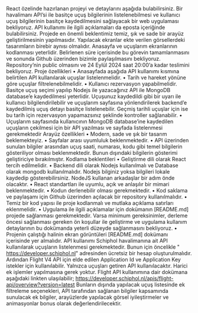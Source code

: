 React özelinde hazırlanan projeyi ve detaylarını aşağıda bulabilirsiniz. Bir havalimanı 
API’si ile basitçe uçuş bilgilerinin listelenebilmesi ve kullanıcı uçuş bilgilerinin basitçe 
kaydedilmesini sağlayacak bir web uygulaması bekliyoruz. API kullanımı ile ilgili 
açıklamaları da eposta içeriğinde bulabilirsiniz. Projede en önemli beklentimiz temiz, 
şık ve sade bir arayüz geliştirilmesinin yapılmasıdır. Yapılacak ekranlar ekte verilen 
görsellerdeki tasarımların birebir aynısı olmalıdır. Anasayfa ve uçuşlarım ekranlarının 
kodlanması yeterlidir.
 Belirlenen süre içerisinde bu görevin tamamlanmasını ve sonunda Github üzerinden 
bizimle paylaşılmasını bekliyoruz. Repository’nin public olmasını ve 24 Eylül 2024 
saat 20:00’a kadar teslimini bekliyoruz. 
Proje özellikleri
 • Anasayfada aşağıda API kullanımı kısmına belirtilen API kullanılarak uçuşlar 
listelenmelidir. 
• Tarih ve hareket yönüne göre uçuşlar filtrelenebilmelidir. 
• Kullanıcı rezervasyon yapabilmelidir. Basitçe uçuş seçimi yapılıp Nodejs ile 
yazacağınız API ile MongoDB database’e kaydedilmesi yeterlidir. Uçuşunuz 
kaydedildi gibi bir uyarı ile kullanıcı bilgilendirilebilir ve uçuşlarım sayfasına 
yönlendirilerek backend’e kaydedilmiş uçuş detayı basitçe listelenebilir. 
Geçmiş tarihli uçuşlar için ise bu tarih için rezervasyon yapamazsınız şeklinde 
kontroller sağlanabilir.
 • Uçuşlarım sayfasında kullanıcının MongoDB database’ine kaydedilen 
uçuşların çekilmesi için bir API yazılması ve sayfada listelenmesi 
gerekmektedir
 Arayüz özellikleri
 • Modern, sade ve şık bir tasarım beklemekteyiz.
 • Sayfalar arası uyumluluk beklenmektedir.
 • API üzerinden sunulan bilgiler arasından uçuş saati, numarası, kodu gibi 
temel bilgilerin gösteriliyor olması beklenmektedir. Bunun dışındaki bilgilerin 
gösterimi geliştiriciye bırakılmıştır.
 Kodlama beklentileri
 • Geliştirme dili olarak React tercih edilmelidir.
 • Backend dili olarak Nodejs kullanılmalı ve Database olarak mongodb 
kullanılmalıdır. Nodejs bilginiz yoksa bilgileri lokale kaydedip gösterebilirsiniz. 
NodeJS kullanan arkadaşlar bir adım önde olacaktır.
 • React standartları ile uyumlu, açık ve anlaşılır bir mimari beklenmektedir.
 • Kodun derlenebilir olması gerekmektedir.
 • Kod saklama ve paylaşamı için Github üzerinden açılacak bir repository 
kullanılmalıdır.
 • Temiz bir kod yapısı ile proje kodlanmalı ve mutlaka açıklama satırları 
eklenmelidir.
 • Uygulama ile ilgili açıklamalar için dokümanın [README.md] projede 
sağlanması gerekmektedir. Varsa minimum gereksinimler, derleme öncesi 
sağlanması gereken ön koşullar ile geliştirme ve uygulama kullanım 
detaylarının bu dokümanda yeterli düzeyde sağlanmasını bekliyoruz.
 • Projenin çalıştığı halinin ekran görüntüleri [README.md] dokümanı içerisinde 
yer almalıdır.
API kullanımı
 Schiphol havalimanına ait API kullanılarak uçuşların listelenmesi gerekmektedir. 
Bunun için öncelikle "
 https://developer.schiphol.nl" adresinden ücretsiz bir hesap 
oluşturulmalıdır. Ardından Flight V4 API için elde edilen Application Id ve Application 
Key istekler için kullanılabilir. Yalnızca uçuşları getiren API kullanılacaktır. Harici ek 
işlemler yapılmasına gerek yoktur.
 Flight API kullanımına dair dokümana aşağıdaki linkten ulaşılabilir;
 https://developer.schiphol.nl/apis/flight-api/overview?version=latest
 Bunların dışında yapılacak uçuş listesinde ek filtreleme seçenekleri, API tarafından 
sağlanan bilgiler kapsamında sunulacak ek bilgiler, arayüzlerde yapılacak görsel 
iyileştirmeler ve animasyonlar bonus olarak değerlendirilecektir.
